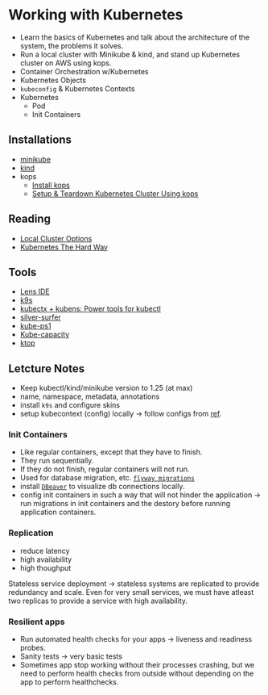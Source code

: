 # Working with Kubernetes

- Learn the basics of Kubernetes and talk about the architecture of the system, the problems it solves.
- Run a local cluster with Minikube & kind, and stand up Kubernetes cluster on AWS using kops.
- Container Orchestration w/Kubernetes
- Kubernetes Objects
- `kubeconfig` & Kubernetes Contexts
- Kubernetes
  - Pod
  - Init Containers

## Installations

- [minikube](https://kubernetes.io/docs/tutorials/hello-minikube/)
- [kind](https://kind.sigs.k8s.io/)
- kops
  - [Install kops](https://kops.sigs.k8s.io/getting_started/install/)
  - [Setup & Teardown Kubernetes Cluster Using kops](https://kops.sigs.k8s.io/getting_started/aws/)

## Reading

- [Local Cluster Options](https://www.cncf.io/wp-content/uploads/2020/08/CNCF-Webinar-Navigating-the-Sea-of-Local-Clusters-.pdf)
- [Kubernetes The Hard Way](https://github.com/kelseyhightower/kubernetes-the-hard-way)

## Tools

- [Lens IDE](https://k8slens.dev/)
- [k9s](https://k9scli.io/)
- [kubectx + kubens: Power tools for kubectl](https://github.com/ahmetb/kubectx)
- [silver-surfer](https://github.com/devtron-labs/silver-surfer)
- [kube-ps1](https://github.com/jonmosco/kube-ps1)
- [Kube-capacity](https://github.com/robscott/kube-capacity)
- [ktop](https://github.com/vladimirvivien/ktop)

## Letcture Notes

- Keep kubectl/kind/minikube version to 1.25 (at max)
- name, namespace, metadata, annotations
- install `k9s` and configure skins
- setup kubecontext (config) locally -> follow configs from [ref](https://kubernetes.io/docs/tasks/access-application-cluster/configure-access-multiple-clusters/).

### Init Containers

- Like regular containers, except that they have to finish. 
- They run sequentially.
- If they do not finish, regular containers will not run.
- Used for database migration, etc. [`flyway migrations`](https://documentation.red-gate.com/fd/migrations-184127470.html)
- install [`DBeaver`](https://formulae.brew.sh/cask/dbeaver-community) to visualize db connections locally. 
- config init containers in such  a way that will not hinder the application -> run migrations in init containers and the destory before running application containers.

### Replication

- reduce latency
- high availability
- high thoughput

Stateless service deployment -> stateless systems are replicated to provide redundancy and scale.
Even for very small services, we must have atleast two replicas to provide a service with high availability.

### Resilient apps

- Run automated health checks for your apps -> liveness and readiness probes.
- Sanity tests -> very basic tests
- Sometimes app stop working without their processes crashing, but we need to perform health checks from outside without depending on the app to perform healthchecks.
